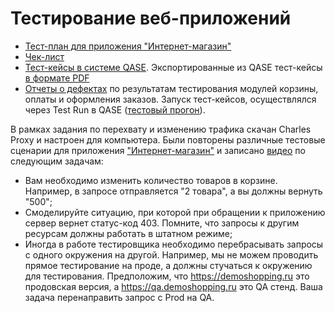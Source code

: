 # Тестирование веб-приложений  
- [Тест-план для приложения "Интернет-магазин"](https://docs.google.com/spreadsheets/d/13DnaNr48VEa2RkoMOi1juutFa2mJ3rn56wq6tTIHbH4/edit#gid=0)  
- [Чек-лист](https://docs.google.com/spreadsheets/d/1cmIVwbhAG9cf0oeXdu-CEouJTzV6LoOelh1mJLYl8V0/edit#gid=0)
- [Тест-кейсы в системе QASE](https://app.qase.io/project/G7?author=214&previewMode=side&suite=166). Экспортированные из QASE тест-кейсы [в формате PDF](https://github.com/ToriMazhar/web/blob/main/%D0%A2%D0%B5%D1%81%D1%82-%D0%BA%D0%B5%D0%B9%D1%81%D1%8B_QASE.pdf)
- [Отчеты о дефектах](https://github.com/ToriMazhar/web/blob/main/13_%D0%9E%D1%82%D1%87%D0%B5%D1%82%D1%8B%20%D0%BE%20%D0%B4%D0%B5%D1%84%D0%B5%D0%BA%D1%82%D0%B0%D1%85_%D0%BA%D0%BE%D1%80%D0%B7%D0%B8%D0%BD%D0%B0_%D0%BE%D0%BF%D0%BB%D0%B0%D1%82%D0%B0_%D0%BE%D1%84%D0%BE%D1%80%D0%BC%D0%BB%D0%B5%D0%BD%D0%B8%D0%B5%20%D0%B7%D0%B0%D0%BA%D0%B0%D0%B7%D0%BE%D0%B2.xlsx) по результатам тестирования модулей корзины, оплаты и оформления заказов. Запуск тест-кейсов, осуществлялся через Test Run в QASE ([тестовый прогон](https://github.com/ToriMazhar/web/blob/main/G8_Express_run_2024_10_22.pdf)).  

В рамках задания по перехвату и изменению трафика скачан Charles Proxy и настроен для компьютера.  Были повторены различные тестовые сценарии для приложения ["Интернет-магазин"](https://demoshopping.ru/) и записано [видео](https://drive.google.com/file/d/1rSVv4dXCM6zHanlKKVh7ccE98ADMyfSy/view?usp=sharing) по следующим задачам:  
* Вам необходимо изменить количество товаров в корзине. Например, в запросе отправляется "2 товара", а вы должны вернуть "500";
* Смоделируйте ситуацию, при которой при обращении к приложению сервер вернет статус-код 403. Помните, что запросы к другим ресурсам должны работать в штатном режиме;
* Иногда в работе тестировщика необходимо перебрасывать запросы с одного окружения на другой. Например, мы не можем проводить прямое тестирование на проде, а должны стучаться к окружению для тестирования. Предположим, что https://demoshopping.ru это продовская версия, а https://qa.demoshopping.ru это QA стенд. Ваша задача перенаправить запрос с Prod на QA.  
